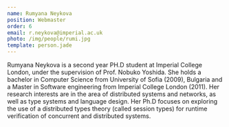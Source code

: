 ```yaml
---
name: Rumyana Neykova
position: Webmaster
order: 6
email: r.neykova@imperial.ac.uk
photo: /img/people/rumi.jpg
template: person.jade
---
```

Rumyana Neykova is a second year PH.D student at Imperial College
London, under the supervision of Prof. Nobuko Yoshida. She holds a
bachelor in Computer Science from University of Sofia (2009), Bulgaria
and a Master in Software engineering from Imperial College London
(2011).  Her research interests are in the area of distributed systems
and networks, as well as type systems and language design. Her Ph.D
focuses on exploring the use of a distributed types theory (called
session types) for runtime verification of concurrent and
distributed systems. 
